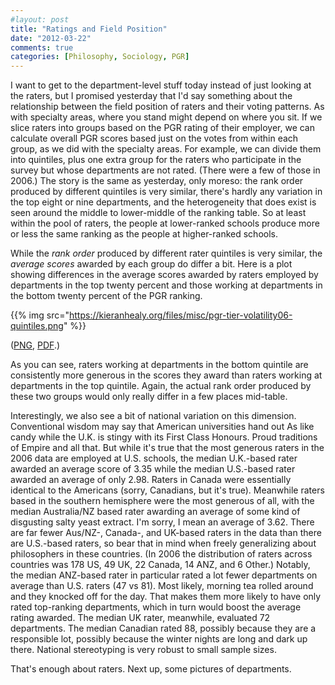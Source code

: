 ```yaml
---
#layout: post
title: "Ratings and Field Position"
date: "2012-03-22"
comments: true
categories: [Philosophy, Sociology, PGR]
---
```


I want to get to the department-level stuff today instead of just looking at the raters, but I promised yesterday that I'd say something about the relationship between the field position of raters and their voting patterns. As with specialty areas, where you stand might depend on where you sit. If we slice raters into groups based on the PGR rating of their employer, we can calculate overall PGR scores based just on the votes from within each group, as we did with the specialty areas. For example, we can divide them into quintiles, plus one extra group for the raters who participate in the survey but whose departments are not rated. (There were a few of those in 2006.) The story is the same as yesterday, only moreso: the rank order produced by different quintiles is very similar, there's hardly any variation in the top eight or nine departments, and the heterogeneity that does exist is seen around the middle to lower-middle of the ranking table. So at least within the pool of raters, the people at lower-ranked schools produce more or less the same ranking as the people at higher-ranked schools. 

While the _rank order_ produced by different rater quintiles is very similar, the _average scores_ awarded by each group do differ a bit. Here is a plot showing differences in the average scores awarded by raters employed by departments in the top twenty percent and those working at departments in the bottom twenty percent of the PGR ranking. 

{{% img src="https://kieranhealy.org/files/misc/pgr-tier-volatility06-quintiles.png" %}}

(<a href="http://kieranhealy.org/files/misc/pgr-tier-volatility06-quintiles.png">PNG</a>, <a href="http://kieranhealy.org/files/misc/pgr-tier-volatility06-quintiles.pdf">PDF</a>.)

As you can see, raters working at departments in the bottom quintile are consistently more generous in the scores they award than raters working at departments in the top quintile. Again, the actual rank order produced by these two groups would only really differ in a few places mid-table. 

Interestingly, we also see a bit of national variation on this dimension. Conventional wisdom may say that American universities hand out As like candy while the U.K. is stingy with its First Class Honours. Proud traditions of Empire and all that. But while it's true that the most generous raters in the 2006 data are employed at U.S. schools, the median U.K.-based rater awarded an average score of 3.35 while the median U.S.-based rater awarded an average of only 2.98. Raters in Canada were essentially identical to the Americans (sorry, Canadians, but it's true). Meanwhile raters based in the southern hemisphere were the most generous of all, with the median Australia/NZ based rater awarding an average of some kind of disgusting salty yeast extract. I'm sorry, I mean an average of 3.62. There are far fewer Aus/NZ-, Canada-, and UK-based raters in the data than there are U.S.-based raters, so bear that in mind when freely generalizing about philosophers in these countries. (In 2006 the distribution of raters across countries was 178 US, 49 UK, 22 Canada, 14 ANZ, and 6 Other.) Notably, the median ANZ-based rater in particular rated a lot fewer departments on average than U.S. raters (47 vs 81). Most likely, morning tea rolled around and they knocked off for the day. That makes them more likely to have only rated top-ranking departments, which in turn would boost the average rating awarded. The median UK rater, meanwhile, evaluated 72 departments. The median Canadian rated 88, possibly because they are a responsible lot, possibly because the winter nights are long and dark up there. National stereotyping is very robust to small sample sizes.

That's enough about raters. Next up, some pictures of departments.
